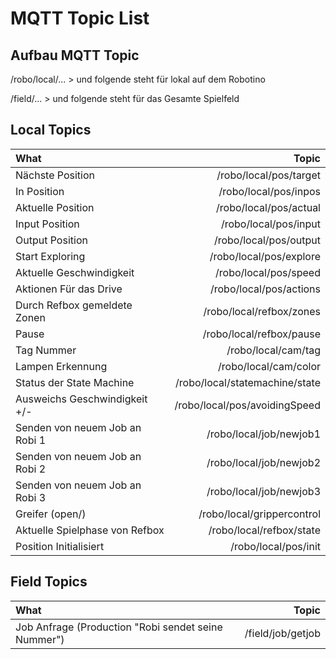 MQTT Topic List
===================


Aufbau MQTT Topic
-------------

/robo/local/...		>	und folgende steht für lokal auf dem Robotino

/field/... 		>	und folgende steht für das Gesamte Spielfeld


Local Topics
-------------

| What   | Topic | 
| :------- | ----: |
| Nächste Position |/robo/local/pos/target | 
| In Position|/robo/local/pos/inpos|
| Aktuelle Position | /robo/local/pos/actual   | 
| Input Position | /robo/local/pos/input    |  
| Output Position | /robo/local/pos/output    | 
| Start Exploring | /robo/local/pos/explore    | 
| Aktuelle Geschwindigkeit | /robo/local/pos/speed    |
| Aktionen Für das Drive | /robo/local/pos/actions    |  
| Durch Refbox gemeldete Zonen  | /robo/local/refbox/zones    | 
| Pause| /robo/local/refbox/pause    | 
| Tag Nummer| /robo/local/cam/tag|
| Lampen Erkennung| /robo/local/cam/color    |
| Status der State Machine| /robo/local/statemachine/state   |
| Ausweichs Geschwindigkeit +/- |/robo/local/pos/avoidingSpeed |
| Senden von neuem Job an Robi 1 |/robo/local/job/newjob1|
| Senden von neuem Job an Robi 2 |/robo/local/job/newjob2|
| Senden von neuem Job an Robi 3 |/robo/local/job/newjob3|
|Greifer (open/)|/robo/local/grippercontrol|
|Aktuelle Spielphase von Refbox|/robo/local/refbox/state|
|Position Initialisiert|/robo/local/pos/init|



Field Topics
-------------

| What   | Topic | 
| :------- | ----: |
| Job Anfrage (Production "Robi sendet seine Nummer") |/field/job/getjob|